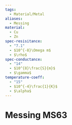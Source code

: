 ```yaml
---
tags:
  - Material/Metal
aliases:
  - Messing
material:
  - Cu
  - Zn
spec-resisitance:
  - "7.1"
  - $10^{-8}\Omega m$
  - $\rho$
spec-conductance:
  - "14"
  - $10^{8}\frac{S}{m}$
  - $\gamma$
temperature-coeff:
  - "15"
  - $10^{-4}\frac{1}{K}$
  - $\alpha$
---
```


# Messing MS63

